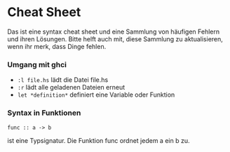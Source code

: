 # Cheat Sheet

Das ist eine syntax cheat sheet und eine Sammlung von häufigen Fehlern und ihren Lösungen. Bitte helft auch mit, diese Sammlung zu aktualisieren, wenn ihr merk, dass Dinge fehlen.

### Umgang mit ghci

* `:l file.hs` lädt die Datei file.hs
* `:r` lädt alle geladenen Dateien erneut
* `let *definition*` definiert eine Variable oder Funktion

### Syntax in Funktionen

    func :: a -> b

ist eine Typsignatur. Die Funktion func ordnet jedem a ein b zu.
